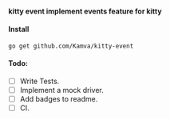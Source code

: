 #### kitty event implement events feature for kitty

#### Install
```
go get github.com/Kamva/kitty-event
```

#### Todo:
- [ ] Write Tests.
- [ ] Implement a mock driver.
- [ ] Add badges to readme.
- [ ] CI.